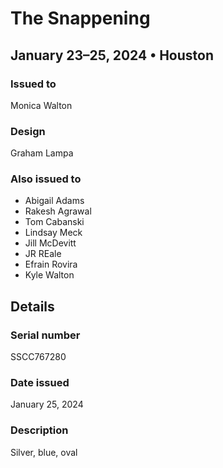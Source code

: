 # The Snappening

## January 23–25, 2024 • Houston

### Issued to

Monica Walton

### Design

Graham Lampa

### Also issued to

* Abigail Adams
* Rakesh Agrawal
* Tom Cabanski
* Lindsay Meck
* Jill McDevitt
* JR REale
* Efrain Rovira
* Kyle Walton
 
## Details

### Serial number

SSCC767280

### Date issued

January 25, 2024

### Description

Silver, blue, oval